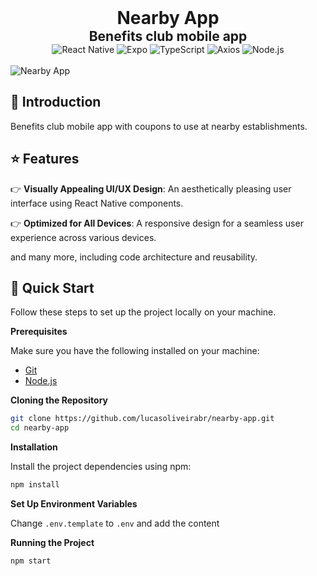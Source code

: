 <div align="center">
  <h1 align="center" style="font-size: 2em; font-weight: bold; margin: 0;">Nearby App</h1>
  <h3 align="center" style="font-size: 1.5em; margin: 0;">Benefits club mobile app</h3>
  <div>
    <img src="https://img.shields.io/badge/React_Native-%2320232a.svg?style=for-the-badge&logo=react&logoColor=%2361DAFB" alt="React Native" />
    <img src="https://img.shields.io/badge/-Expo-black?style=for-the-badge&logoColor=white&logo=expo&color=000020" alt="Expo" />
    <img src="https://img.shields.io/badge/Typescript-%23007ACC.svg?style=for-the-badge&logo=typescript&logoColor=white" alt="TypeScript" />
    <img src="https://img.shields.io/badge/axios-5A29E4?style=for-the-badge&logo=axios&logoColor=white" alt="Axios" />
    <img src="https://img.shields.io/badge/Node.js-339933?style=for-the-badge&logo=Node.js&logoColor=white" alt="Node.js" />
  </div>
</div>

<br />

<img src="https://github.com/user-attachments/assets/9fc3eed5-2e64-472e-b9fd-f4d243f2ac83" alt="Nearby App" />

## <a name="introduction">📖 Introduction</a>

Benefits club mobile app with coupons to use at nearby establishments.

## <a name="features">⭐ Features</a>

👉 **Visually Appealing UI/UX Design**: An aesthetically pleasing user interface using React Native components.

👉 **Optimized for All Devices**: A responsive design for a seamless user experience across various devices.

and many more, including code architecture and reusability.

## <a name="quick-start">🚀 Quick Start</a>

Follow these steps to set up the project locally on your machine.

**Prerequisites**

Make sure you have the following installed on your machine:

- [Git](https://git-scm.com/)
- [Node.js](https://nodejs.org/en)

**Cloning the Repository**

```bash
git clone https://github.com/lucasoliveirabr/nearby-app.git
cd nearby-app
```

**Installation**

Install the project dependencies using npm:

```bash
npm install
```

**Set Up Environment Variables**

Change `.env.template` to `.env` and add the content

**Running the Project**

```bash
npm start
```